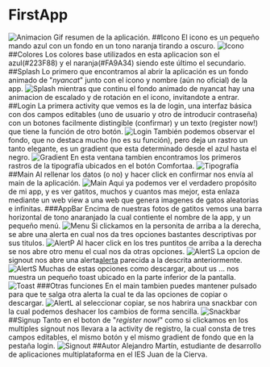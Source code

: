 # FirstApp
![Animacion](AnimationFunctions.gif)
Gif resumen de la aplicación.
##Icono
El icono es un pequeño mando azul con un fondo en un tono naranja tirando a oscuro.
![Icono](capturas/icono.png)
##Colores
Los colores base utilizados en esta aplicacion son el azul(#223F88) y el naranja(#FA9A34) siendo este último el secundario.
##Splash
Lo primero que encontramos al abrir la aplicación es un fondo animado de "*nyancat*" junto con el icono y nombre (aún no oficial) de la app. 
![Splash](capturas/splash.png)
mientras que continu el fondo animado de nyancat hay una animacion de escalado y de rotación en el icono, invitandote a entrar.
##Login
La primera activity que vemos es la de login, una interfaz básica con dos campos editables (uno de usuario y otro de introducir contraseña) con un botones  facilmente distingible (confirmar) y un texto (register now!) que tiene la función de otro botón.
![Login](capturas/login.png)
También podemos observar el fondo, que no destaca mucho (no es su función), pero deja un rastro un tanto elegante, es un gradient que esta determinado desde el azul hasta el negro.
![Gradient](capturas/gradient.png)
En esta ventana tambien encontramos los primeros rastros de la tipografía ubicados en el botón Comfortaa.
![Tipografía](capturas/tipografia.png)
##Main
Al rellenar los datos (o no) y hacer click en confirmar nos envía al main de la aplicación.
![Main](capturas/main.png)
Aqui ya podemos ver el verdadero propósito de mi app, y es ver gatitos, muchos y cuantos mas mejor, esta enlaza mediante un web view a una web que genera imagenes de gatos aleatorias e infinitas.
###AppBar
Encima de nuestras fotos de gatitos vemos una barra horizontal de tono anaranjado la cual contiente el nombre de la app, y un pequeño menú.
![Menu](capturas/menu.png)
Si clickamos en la personita de arriba a la derecha, se abre una alerta en cual nos da tres opciones bastantes descriptivas por sus titulos.
![AlertP](capturas/alerta_persona.png)
Al hacer click en los tres puntitos de arriba a la derecha se nos abre otro menu el cual nos da otras opciones.
![AlertS](capturas/menu_puntos.png)
La opcion de signout nos abre una alerta[alerta](AlertP) parecida a la descrita anteriormente.
![AlertS](capturas/alerta_signout.png)
Muchas de estas opciones como descargar, about us ... nos muestra un pequeño toast ubicado en la parte inferior de la pantalla.
![Toast](capturas/toast.png)
###Otras funciones
En el main tambien puedes mantener pulsado para que te salga otra alerta la cual te da las opciones de copiar o descargar.
![AlertL](capturas/alerta_long.png)
al seleccionar copiar, se nos habrira una snackbar con la cual podemos deshacer los cambios de forma sencilla.
![Snackbar](capturas/snackbar.png)
##Signup
Tanto en el boton de "*register now!*" como si clickamos en los multiples signout nos llevara a la activity de registro, la cual consta de tres campos editables, el mismo botón y el mismo gradient de fondo que en la pestaña login.
![Signout](capturas/signout.png)
##Autor
Alejandro Martín, estudiante de desarrollo de aplicaciones multiplataforma en el IES Juan de la Cierva.
